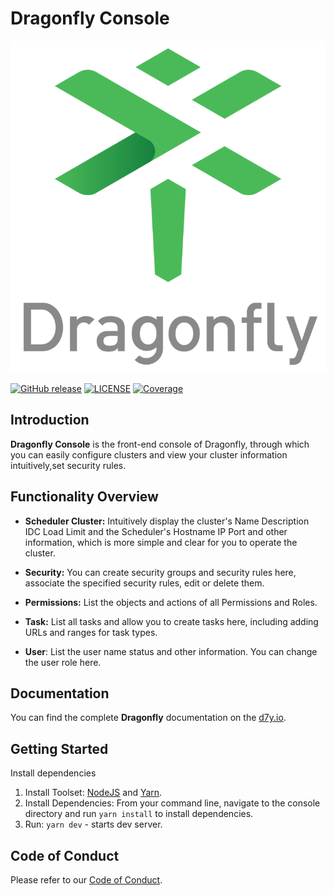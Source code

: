 # Dragonfly Console

<!-- markdownlint-disable -->
<div align="center">
  <img src="public/images/dragonfly-vertical.png"  title="dragonfly-logo">
</div>
<!-- markdownlint-restore -->

[![GitHub release](https://img.shields.io/github/release/dragonflyoss/Dragonfly.svg)](https://github.com/dragonflyoss/console/releases)
[![LICENSE](https://img.shields.io/github/license/dragonflyoss/Dragonfly.svg?style=flat-square)](https://github.com/dragonflyoss/console/blob/main/LICENSE)
[![Coverage](https://codecov.io/gh/dragonflyoss/Dragonfly/branch/main/graph/badge.svg)](https://codecov.io/gh/dragonflyoss/Dragonfly)

## Introduction

**Dragonfly Console** is the front-end console of Dragonfly, through which you can easily configure clusters and view your cluster information intuitively,set security rules.

## Functionality Overview

- **Scheduler Cluster:** Intuitively display the cluster's Name Description IDC Load Limit and the Scheduler's Hostname IP Port and other information, which is more simple and clear for you to operate the cluster.

- **Security:** You can create security groups and security rules here, associate the specified security rules, edit or delete them.

- **Permissions:** List the objects and actions of all Permissions and Roles.

- **Task:** List all tasks and allow you to create tasks here, including adding URLs and ranges for task types.

- **User**: List the user name status and other information. You can change the user role here.

## Documentation

You can find the complete **Dragonfly** documentation on the [d7y.io][d7y.io].

## Getting Started

Install dependencies

1. Install Toolset: [NodeJS](https://nodejs.org/en/download/) and [Yarn](https://yarnpkg.com).
1. Install Dependencies: From your command line, navigate to the console directory and run `yarn install` to install dependencies.
1. Run: `yarn dev` - starts dev server.

## Code of Conduct

Please refer to our [Code of Conduct][codeconduct].

[logo-linear]: public/images/dragonfly-vertical.png
[d7y.io]: https://d7y.io/
[codeconduct]: CODE_OF_CONDUCT.md

